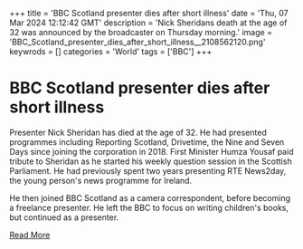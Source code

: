 +++
title = 'BBC Scotland presenter dies after short illness'
date = 'Thu, 07 Mar 2024 12:12:42 GMT'
description = 'Nick Sheridans death at the age of 32 was announced by the broadcaster on Thursday morning.'
image = 'BBC_Scotland_presenter_dies_after_short_illness__2108562120.png'
keywrods =  []
categories = 'World'
tags = ['BBC']
+++

# BBC Scotland presenter dies after short illness

Presenter Nick Sheridan has died at the age of 32.
He had presented programmes including Reporting Scotland, Drivetime, the Nine and Seven Days since joining the corporation in 2018.
First Minister Humza Yousaf paid tribute to Sheridan as he started his weekly question session in the Scottish Parliament.
He had previously spent two years presenting RTE News2day, the young person<bb>'s news programme for Ireland.

He then joined BBC Scotland as a camera correspondent, before becoming a freelance presenter.
He left the BBC to focus on writing children's books, but continued as a presenter.


[Read More](https://www.bbc.co.uk/news/uk-scotland-68500871)
